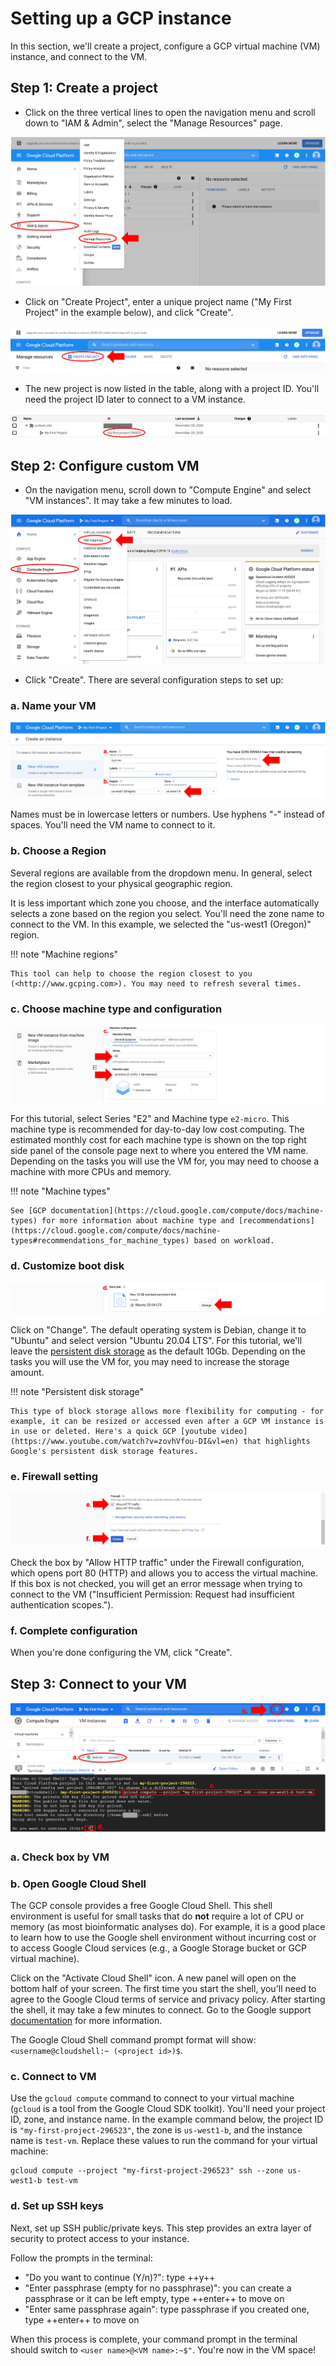 # Setting up a GCP instance

In this section, we'll create a project, configure a GCP virtual machine (VM) instance, and connect to the VM.

## Step 1: Create a project

- Click on the three vertical lines to open the navigation menu and scroll down to "IAM & Admin", select the "Manage Resources" page.

![](./gcp_images/gcp_project1.png "Manage resources tab")

- Click on "Create Project", enter a unique project name ("My First Project" in the example below), and click "Create".

![](./gcp_images/gcp_project2.png "Create Project button")

- The new project is now listed in the table, along with a project ID. You'll need the project ID later to connect to a VM instance.

![](./gcp_images/gcp_projectid.png "Project ID")

## Step 2: Configure custom VM

- On the navigation menu, scroll down to "Compute Engine" and select "VM instances". It may take a few minutes to load.

![](./gcp_images/gcp_vm.png "VM instances")

- Click "Create". There are several configuration steps to set up:

### a. Name your VM

![](./gcp_images/gcp_vmconfig1.png "VM configuration name and region")

Names must be in lowercase letters or numbers. Use hyphens "-" instead of spaces. You'll need the VM name to connect to it.

### b. Choose a Region

Several regions are available from the dropdown menu. In general, select the region closest to your physical geographic region.

It is less important which zone you choose, and the interface automatically selects a zone based on the region you select. You'll need the zone name to connect to the VM. In this example, we selected the "us-west1 (Oregon)" region.

!!! note "Machine regions"

    This tool can help to choose the region closest to you (<http://www.gcping.com>). You may need to refresh several times.

### c. Choose machine type and configuration

![](./gcp_images/gcp_vmconfig2.png "VM configuration machine type")

For this tutorial, select Series "E2" and Machine type `e2-micro`. This machine type is recommended for day-to-day low cost computing. The estimated monthly cost for each machine type is shown on the top right side panel of the console page next to where you entered the VM name. Depending on the tasks you will use the VM for, you may need to choose a machine with more CPUs and memory.

!!! note "Machine types"

    See [GCP documentation](https://cloud.google.com/compute/docs/machine-types) for more information about machine type and [recommendations](https://cloud.google.com/compute/docs/machine-types#recommendations_for_machine_types) based on workload.

### d. Customize boot disk

![](./gcp_images/gcp_vmconfig3.png "VM configuration boot disk")

Click on "Change". The default operating system is Debian, change it to "Ubuntu" and select version "Ubuntu 20.04 LTS". For this tutorial, we'll leave the [persistent disk storage](https://cloud.google.com/persistent-disk) as the default 10Gb. Depending on the tasks you will use the VM for, you may need to increase the storage amount.

!!! note "Persistent disk storage"

    This type of block storage allows more flexibility for computing - for example, it can be resized or accessed even after a GCP VM instance is in use or deleted. Here's a quick GCP [youtube video](https://www.youtube.com/watch?v=zovhVfou-DI&vl=en) that highlights Google's persistent disk storage features.

### e. Firewall setting

![](./gcp_images/gcp_vmconfig4.png "VM configure firewall")

Check the box by "Allow HTTP traffic" under the Firewall configuration, which opens port 80 (HTTP) and allows you to access the virtual machine. If this box is not checked, you will get an error message when trying to connect to the VM ("Insufficient Permission: Request had insufficient authentication scopes.").

### f. Complete configuration

When you're done configuring the VM, click "Create".

## Step 3: Connect to your VM

![](./gcp_images/gcp_vmGCS.png "VM connect with Google Cloud Shell")

### a. Check box by VM

### b. Open Google Cloud Shell

The GCP console provides a free Google Cloud Shell. This shell environment is useful for small tasks that do **not** require a lot of CPU or memory (as most bioinformatic analyses do). For example, it is a good place to learn how to use the Google shell environment without incurring cost or to access Google Cloud services (e.g., a Google Storage bucket or GCP virtual machine).

Click on the "Activate Cloud Shell" icon. A new panel will open on the bottom half of your screen. The first time you start the shell, you'll need to agree to the Google Cloud terms of service and privacy policy. After starting the shell, it may take a few minutes to connect. Go to the Google support [documentation](https://cloud.google.com/shell/docs/using-cloud-shell) for more information.

The Google Cloud Shell command prompt format will show: `<username@cloudshell:~ (<project id>)$`.

### c. Connect to VM

Use the `gcloud compute` command to connect to your virtual machine (`gcloud` is a tool from the Google Cloud SDK toolkit). You'll need your project ID, zone, and instance name. In the example command below, the project ID is `"my-first-project-296523"`, the zone is `us-west1-b`, and the instance name is `test-vm`. Replace these values to run the command for your virtual machine:

```
gcloud compute --project "my-first-project-296523" ssh --zone us-west1-b test-vm
```

### d. Set up SSH keys

Next, set up SSH public/private keys. This step provides an extra layer of security to protect access to your instance.

Follow the prompts in the terminal:

- "Do you want to continue (Y/n)?": type ++y++
- "Enter passphrase (empty for no passphrase)": you can create a passphrase or it can be left empty, type ++enter++ to move on
- "Enter same passphrase again": type passphrase if you created one, type ++enter++ to move on

When this process is complete, your command prompt in the terminal should switch to `<user name>@<VM name>:~$"`. You're now in the VM space!
